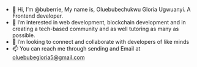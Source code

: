 - 👋 Hi, I’m @buberrie, My name is, Oluebubechukwu Gloria Ugwuanyi. A Frontend developer.
- 👀 I’m interested in web development, blockchain development and in creating a tech-based community and as well tutoring as many as possible.
- 💞️ I’m looking to connect and collaborate with developers of like minds
- 📫 You can reach me through sending and Email at oluebubegloria5@gmail.com

<!---
buberrie/buberrie is a ✨ special ✨ repository because its `README.md` (this file) appears on your GitHub profile.
You can click the Preview link to take a look at your changes.
--->
